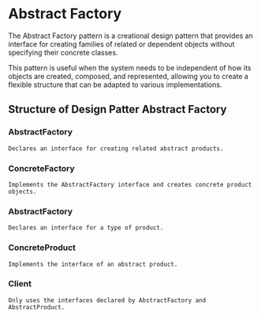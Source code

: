 # Abstract Factory

The Abstract Factory pattern is a creational design pattern that provides an interface for creating families of related or dependent objects without specifying their concrete classes.

This pattern is useful when the system needs to be independent of how its objects are created, composed, and represented, allowing you to create a flexible structure that can be adapted to various implementations.


## Structure of Design Patter Abstract Factory

### AbstractFactory

    Declares an interface for creating related abstract products.

### ConcreteFactory

    Implements the AbstractFactory interface and creates concrete product objects.

### AbstractFactory

    Declares an interface for a type of product.

### ConcreteProduct

    Implements the interface of an abstract product.

### Client

    Only uses the interfaces declared by AbstractFactory and AbstractProduct.
